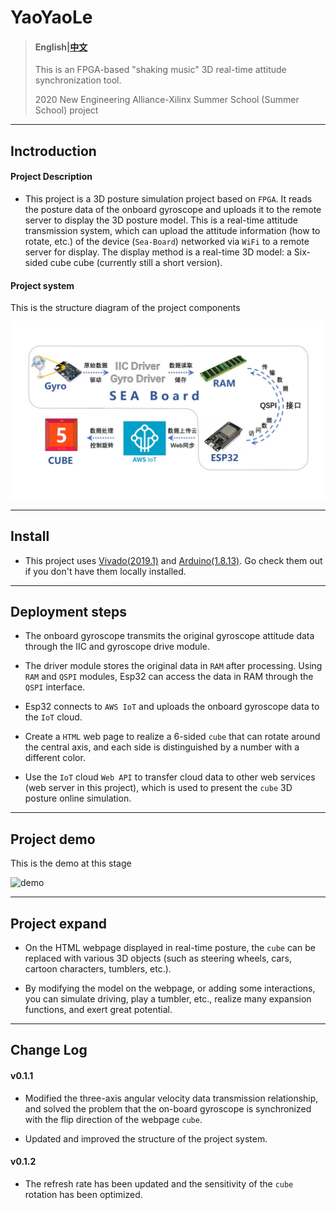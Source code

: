 # YaoYaoLe

  > #### English|[中文](README.md)
  >
  >  This is an FPGA-based "shaking music" 3D real-time attitude synchronization tool.
  >
  >  2020 New Engineering Alliance-Xilinx Summer School (Summer School) project

---


  ## Inctroduction

  #### Project Description

  - This project is a 3D posture simulation project based on `FPGA`. It reads the posture data of the onboard gyroscope and uploads it to the remote server to display the 3D posture model. This is a real-time attitude transmission system, which can upload the attitude information (how to rotate, etc.) of the device (`Sea-Board`) networked via `WiFi` to a remote server for display. The display method is a real-time 3D model: a Six-sided cube cube (currently still a short version).

  

  #### Project system

  This is the structure diagram of the project components

  ![system](images/system_latest.jpg)

  

---

  

  ## Install

  - This project uses [Vivado(2019.1)](https://www.xilinx.com/support/download/index.html/content/xilinx/en/downloadNav/vivado-design-tools/2019-1.html) and [Arduino(1.8.13)](https://www.arduino.cc/en/Main/Software). Go check them out if you don't have them locally installed.



---

  

  ## Deployment steps

  - The onboard gyroscope transmits the original gyroscope attitude data through the IIC and gyroscope drive module.

  - The driver module stores the original data in `RAM` after processing. Using `RAM` and `QSPI` modules, Esp32 can access the data in RAM through the `QSPI` interface.

  - Esp32 connects to `AWS IoT` and uploads the onboard gyroscope data to the `IoT` cloud.

  - Create a `HTML` web page to realize a 6-sided `cube` that can rotate around the central axis, and each side is distinguished by a number with a different color.

  - Use the `IoT` cloud `Web API` to transfer cloud data to other web services (web server in this project), which is used to present the `cube` 3D posture online simulation.



---

  

  ## Project demo

  This is the demo at this stage

  ![demo](images/demo_latest.gif)

  

---

  

  ## Project expand

  - On the HTML webpage displayed in real-time posture, the `cube` can be replaced with various 3D objects (such as steering wheels, cars, cartoon characters, tumblers, etc.). 

  - By modifying the model on the webpage, or adding some interactions, you can simulate driving, play a tumbler, etc., realize many expansion functions, and exert great potential.



---

  

  ## Change Log

  #### v0.1.1

  - Modified the three-axis angular velocity data transmission relationship, and solved the problem that the on-board gyroscope is synchronized with the flip direction of the webpage `cube`.

  - Updated and improved the structure of the project system.

    

  #### v0.1.2

  - The refresh rate has been updated and the sensitivity of the `cube` rotation has been optimized.
